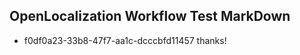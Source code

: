 ## OpenLocalization Workflow Test MarkDown
* f0df0a23-33b8-47f7-aa1c-dcccbfd11457 
thanks!<!--HONumber=Mar16_HO3-->
